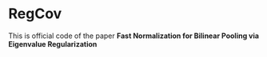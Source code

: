 # RegCov
This is official code of the paper **Fast Normalization for Bilinear Pooling via Eigenvalue Regularization**
